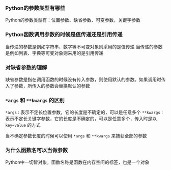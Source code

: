 ### Python的参数类型有哪些

Python的参数类型有：位置参数、缺省参数、可变参数，关键字参数

### Python函数调用参数的时候是值传递还是引用传递

当传递的参数是例如字符串、数字等不可变对象则采用的是值传递
当传递的参数是例如列表、字典等可变对象则采用的是引用传递

### 对缺省参数的理解

缺省参数是指在调用函数的时候没有传入参数，则使用默认的参数。如果调用时传入了参数，所传入的参数会替换默认的参数

### `*args` 和 `**kwargs` 的区别

`*args` : 表示不定长位置参数，它的长度是不确定的，可以是任意多个
`**kwargs` : 表示不定长关键字参数，它的长度是不确定的，可以是任意多个，传入时是以 `key=value` 的方式

当不确定参数长度的时候可以使用 `*args` 和 `**kwargs` 来捕获全部的参数

### 为什么函数名可以当做参数

Python中一切皆对象，函数名称是函数在内存空间的标签，也是一个对象

